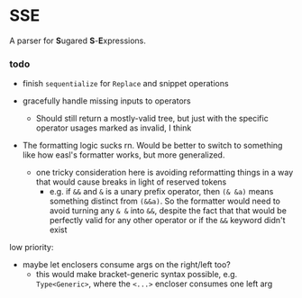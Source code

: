 # SSE

A parser for **S**ugared **S**-**E**xpressions.

### todo
* finish `sequentialize` for `Replace` and snippet operations

* gracefully handle missing inputs to operators
  * Should still return a mostly-valid tree, but just with the specific operator usages marked as invalid, I think

* The formatting logic sucks rn. Would be better to switch to something like how easl's formatter works, but more generalized.
  * one tricky consideration here is avoiding reformatting things in a way that would cause breaks in light of reserved tokens
    * e.g. if `&&` and `&` is a unary prefix operator, then `(& &a)` means something distinct from `(&&a)`. So the formatter would need to avoid turning any `& &` into `&&`, despite the fact that that would be perfectly valid for any other operator or if the `&&` keyword didn't exist

low priority:
* maybe let enclosers consume args on the right/left too?
  * this would make bracket-generic syntax possible, e.g. `Type<Generic>`, where the `<...>` encloser consumes one left arg
